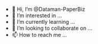 - 👋 Hi, I’m @Dataman-PaperBiz
- 👀 I’m interested in ...
- 🌱 I’m currently learning ...
- 💞️ I’m looking to collaborate on ...
- 📫 How to reach me ...

<!---
Dataman-PaperBiz/Dataman-PaperBiz is a ✨ special ✨ repository because its `README.md` (this file) appears on your GitHub profile.
You can click the Preview link to take a look at your changes.
--->
